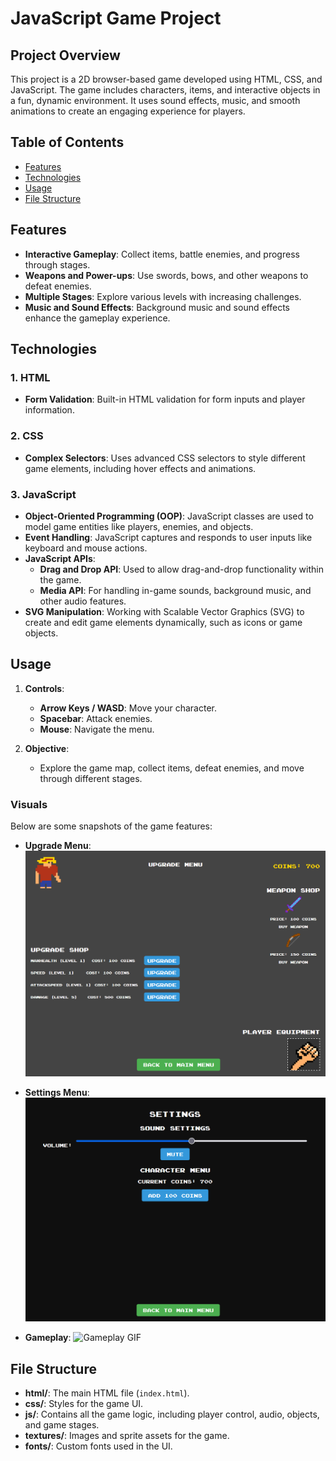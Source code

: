 # JavaScript Game Project

## Project Overview

This project is a 2D browser-based game developed using HTML, CSS, and JavaScript. The game includes characters, items, and interactive objects in a fun, dynamic environment. It uses sound effects, music, and smooth animations to create an engaging experience for players.

## Table of Contents
- [Features](#features)
- [Technologies](#technologies)
- [Usage](#usage)
- [File Structure](#file-structure)

## Features

- **Interactive Gameplay**: Collect items, battle enemies, and progress through stages.
- **Weapons and Power-ups**: Use swords, bows, and other weapons to defeat enemies.
- **Multiple Stages**: Explore various levels with increasing challenges.
- **Music and Sound Effects**: Background music and sound effects enhance the gameplay experience.

## Technologies

### 1. **HTML**
   - **Form Validation**: Built-in HTML validation for form inputs and player information.
   
### 2. **CSS**
   - **Complex Selectors**: Uses advanced CSS selectors to style different game elements, including hover effects and animations.
   
### 3. **JavaScript**
   - **Object-Oriented Programming (OOP)**: JavaScript classes are used to model game entities like players, enemies, and objects.
   - **Event Handling**: JavaScript captures and responds to user inputs like keyboard and mouse actions.
   - **JavaScript APIs**:
     - **Drag and Drop API**: Used to allow drag-and-drop functionality within the game.
     - **Media API**: For handling in-game sounds, background music, and other audio features.
   - **SVG Manipulation**: Working with Scalable Vector Graphics (SVG) to create and edit game elements dynamically, such as icons or game objects.

## Usage

1. **Controls**:
   - **Arrow Keys / WASD**: Move your character.
   - **Spacebar**: Attack enemies.
   - **Mouse**: Navigate the menu.

2. **Objective**:
   - Explore the game map, collect items, defeat enemies, and move through different stages.

### Visuals

Below are some snapshots of the game features:

- **Upgrade Menu**:
  ![Upgrade Menu](/images/upgrade-menu-image.png)

- **Settings Menu**:
  ![Settings Menu](/images/settings-menu-image.png)

- **Gameplay**:
  ![Gameplay GIF](/images/gameplay-gif.gif)

## File Structure

- **html/**: The main HTML file (`index.html`).
- **css/**: Styles for the game UI.
- **js/**: Contains all the game logic, including player control, audio, objects, and game stages.
- **textures/**: Images and sprite assets for the game.
- **fonts/**: Custom fonts used in the UI.




